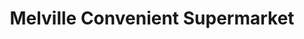 ---
title: "Melville Convenient Supermarket"
url: /johannesburg/melville-convenient-supermarket/
shop: Lebensmittel
---